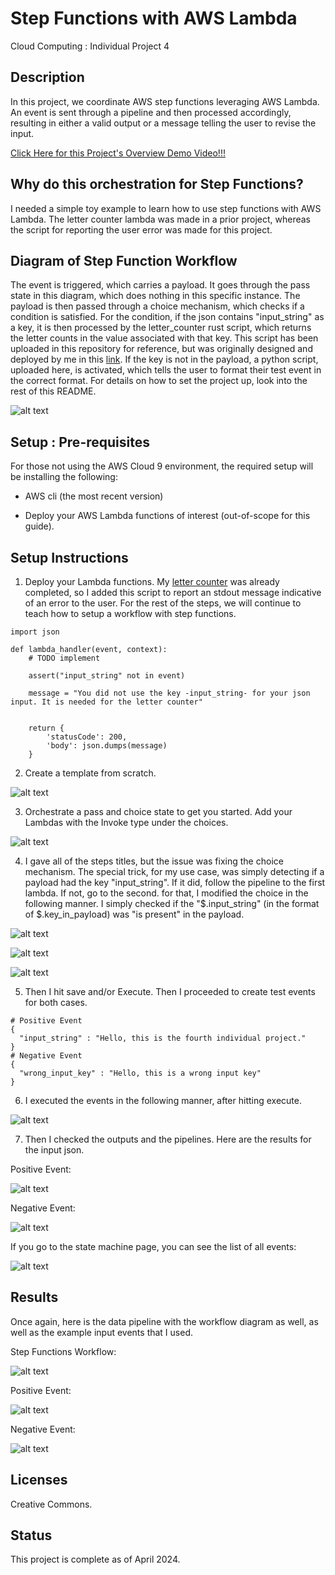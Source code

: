 # Step Functions with AWS Lambda

Cloud Computing : Individual Project 4

## Description
In this project, we coordinate AWS step functions leveraging AWS Lambda. An event is sent through a pipeline and then processed accordingly, resulting in either a valid output or a message telling the user to revise the input. 

[Click Here for this Project's Overview Demo Video!!!](https://youtu.be/0wCvsfkFGwY)

## Why do this orchestration for Step Functions?

I needed a simple toy example to learn how to use step functions with AWS Lambda. The letter counter lambda was made in a prior project, whereas the script for reporting the user error was made for this project. 

## Diagram of Step Function Workflow

The event is triggered, which carries a payload. It goes through the pass state in this diagram, which does nothing in this specific instance. The payload is then passed through a choice mechanism, which checks if a condition is satisfied. For the condition, if the json contains "input_string" as a key, it is then processed by the letter_counter rust script, which returns the letter counts in the value associated with that key. This script has been uploaded in this repository for reference, but was originally designed and deployed by me in this [link](https://gitlab.com/ers401S/cargo-lambda-aws-demo). If the key is not in the payload, a python script, uploaded here, is activated, which tells the user to format their test event in the correct format. For details on how to set the project up, look into the rest of this README.


![alt text](images/image.png)

## Setup : Pre-requisites
For those not using the AWS Cloud 9 environment, the required setup will be installing the following:

* AWS cli (the most recent version)

* Deploy your AWS Lambda functions of interest (out-of-scope for this guide).

## Setup Instructions

1. Deploy your Lambda functions. My [letter counter](https://gitlab.com/ers401S/cargo-lambda-aws-demo) was already completed, so I added this script to report an stdout message indicative of an error to the user. For the rest of the steps, we will continue to teach how to setup a workflow with step functions.
```
import json

def lambda_handler(event, context):
    # TODO implement
    
    assert("input_string" not in event)
    
    message = "You did not use the key -input_string- for your json input. It is needed for the letter counter"
        
    
    return {
        'statusCode': 200,
        'body': json.dumps(message)
    }
```

2. Create a template from scratch.

![alt text](images/image-2.png)

3. Orchestrate a pass and choice state to get you started. Add your Lambdas with the Invoke type under the choices. 

![alt text](images/image-3.png)

4. I gave all of the steps titles, but the issue was fixing the choice mechanism. The special trick, for my use case, was simply detecting if a payload had the key "input_string". If it did, follow the pipeline to the first lambda. If not, go to the second. for that, I modified the choice in the following manner. I simply checked if the "$.input_string" (in the format of $.key_in_payload) was "is present" in the payload.

![alt text](images/image-4.png)

![alt text](images/image-5.png)

![alt text](images/image-6.png)

5. Then I hit save and/or Execute. Then I proceeded to create test events for both cases.
```
# Positive Event
{
  "input_string" : "Hello, this is the fourth individual project."
}
# Negative Event
{
  "wrong_input_key" : "Hello, this is a wrong input key"
}
```
6. I executed the events in the following manner, after hitting execute.

![alt text](images/image-7.png)

7. Then I checked the outputs and the pipelines. Here are the results for the input json.

Positive Event:

![alt text](images/image-8.png)

Negative Event:

![alt text](images/image-9.png)

If you go to the state machine page, you can see the list of all events:

![alt text](images/image-10.png)

## Results

Once again, here is the data pipeline with the workflow diagram as well, as well as the example input events that I used.

Step Functions Workflow:

![alt text](images/image.png)

Positive Event:

![alt text](images/image-8.png)

Negative Event:

![alt text](images/image-9.png)


## Licenses
Creative Commons.

## Status
This project is complete as of April 2024.